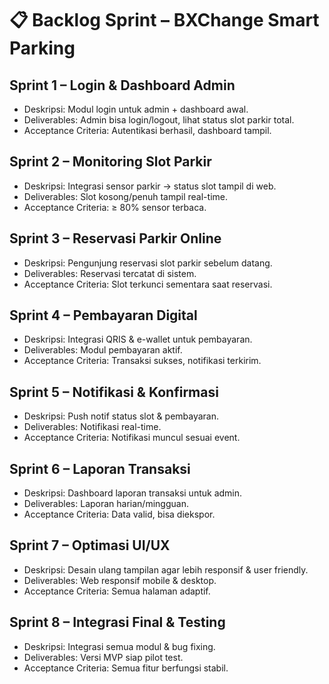 # 📋 Backlog Sprint – BXChange Smart Parking

## Sprint 1 – Login & Dashboard Admin
- Deskripsi: Modul login untuk admin + dashboard awal.
- Deliverables: Admin bisa login/logout, lihat status slot parkir total.
- Acceptance Criteria: Autentikasi berhasil, dashboard tampil.

## Sprint 2 – Monitoring Slot Parkir
- Deskripsi: Integrasi sensor parkir → status slot tampil di web.
- Deliverables: Slot kosong/penuh tampil real-time.
- Acceptance Criteria: ≥ 80% sensor terbaca.

## Sprint 3 – Reservasi Parkir Online
- Deskripsi: Pengunjung reservasi slot parkir sebelum datang.
- Deliverables: Reservasi tercatat di sistem.
- Acceptance Criteria: Slot terkunci sementara saat reservasi.

## Sprint 4 – Pembayaran Digital
- Deskripsi: Integrasi QRIS & e-wallet untuk pembayaran.
- Deliverables: Modul pembayaran aktif.
- Acceptance Criteria: Transaksi sukses, notifikasi terkirim.

## Sprint 5 – Notifikasi & Konfirmasi
- Deskripsi: Push notif status slot & pembayaran.
- Deliverables: Notifikasi real-time.
- Acceptance Criteria: Notifikasi muncul sesuai event.

## Sprint 6 – Laporan Transaksi
- Deskripsi: Dashboard laporan transaksi untuk admin.
- Deliverables: Laporan harian/mingguan.
- Acceptance Criteria: Data valid, bisa diekspor.

## Sprint 7 – Optimasi UI/UX
- Deskripsi: Desain ulang tampilan agar lebih responsif & user friendly.
- Deliverables: Web responsif mobile & desktop.
- Acceptance Criteria: Semua halaman adaptif.

## Sprint 8 – Integrasi Final & Testing
- Deskripsi: Integrasi semua modul & bug fixing.
- Deliverables: Versi MVP siap pilot test.
- Acceptance Criteria: Semua fitur berfungsi stabil.
